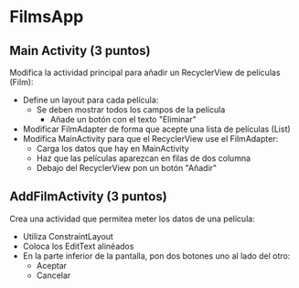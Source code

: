 # FilmsApp

## Main Activity (3 puntos)

Modifica la actividad principal para añadir un RecyclerView de películas (Film):
- Define un layout para cada película:
  - Se deben mostrar todos los campos de la película
    - Añade un botón con el texto "Eliminar"
- Modificar FilmAdapter de forma que acepte una lista de películas (List<Film>)
- Modifica MainActivity para que el RecyclerView use el FilmAdapter:
  - Carga los datos que hay en MainActivity
  - Haz que las películas aparezcan en filas de dos columna
  - Debajo del RecyclerView pon un botón "Añadir"

## AddFilmActivity (3 puntos)

Crea una actividad que permitea meter los datos de una película:
  - Utiliza ConstraintLayout
  - Coloca los EditText alinéados
  - En la parte inferior de la pantalla, pon dos botones uno al lado del otro:
    - Aceptar
    - Cancelar